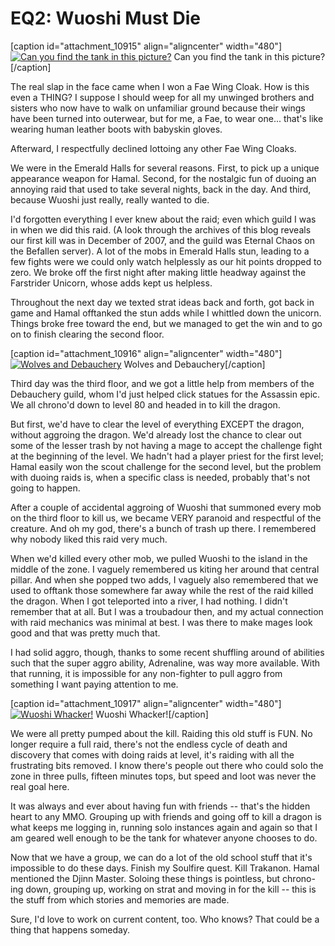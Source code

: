 # EQ2: Wuoshi Must Die

[caption id="attachment\_10915" align="aligncenter" width="480"][![Can you find the tank in this picture?](http://westkarana.com/wp-content/uploads/2013/05/EverQuest2-2013-05-23-00-08-13-37-480x270.jpg)](http://westkarana.com/wp-content/uploads/2013/05/EverQuest2-2013-05-23-00-08-13-37.jpg) Can you find the tank in this picture?[/caption]

The real slap in the face came when I won a Fae Wing Cloak. How is this even a THING? I suppose I should weep for all my unwinged brothers and sisters who now have to walk on unfamiliar ground because their wings have been turned into outerwear, but for me, a Fae, to wear one... that's like wearing human leather boots with babyskin gloves.

Afterward, I respectfully declined lottoing any other Fae Wing Cloaks.

We were in the Emerald Halls for several reasons. First, to pick up a unique appearance weapon for Hamal. Second, for the nostalgic fun of duoing an annoying raid that used to take several nights, back in the day. And third, because Wuoshi just really, really wanted to die. 

I'd forgotten everything I ever knew about the raid; even which guild I was in when we did this raid. (A look through the archives of this blog reveals our first kill was in December of 2007, and the guild was Eternal Chaos on the Befallen server). A lot of the mobs in Emerald Halls stun, leading to a few fights were we could only watch helplessly as our hit points dropped to zero. We broke off the first night after making little headway against the Farstrider Unicorn, whose adds kept us helpless.

Throughout the next day we texted strat ideas back and forth, got back in game and Hamal offtanked the stun adds while I whittled down the unicorn. Things broke free toward the end, but we managed to get the win and to go on to finish clearing the second floor.

[caption id="attachment\_10916" align="aligncenter" width="480"][![Wolves and Debauchery](http://westkarana.com/wp-content/uploads/2013/05/EverQuest2-2013-05-23-00-11-23-66-480x270.jpg)](http://westkarana.com/wp-content/uploads/2013/05/EverQuest2-2013-05-23-00-11-23-66.jpg) Wolves and Debauchery[/caption]

Third day was the third floor, and we got a little help from members of the Debauchery guild, whom I'd just helped click statues for the Assassin epic. We all chrono'd down to level 80 and headed in to kill the dragon.

But first, we'd have to clear the level of everything EXCEPT the dragon, without aggroing the dragon. We'd already lost the chance to clear out some of the lesser trash by not having a mage to accept the challenge fight at the beginning of the level. We hadn't had a player priest for the first level; Hamal easily won the scout challenge for the second level, but the problem with duoing raids is, when a specific class is needed, probably that's not going to happen.

After a couple of accidental aggroing of Wuoshi that summoned every mob on the third floor to kill us, we became VERY paranoid and respectful of the creature. And oh my god, there's a bunch of trash up there. I remembered why nobody liked this raid very much.

When we'd killed every other mob, we pulled Wuoshi to the island in the middle of the zone. I vaguely remembered us kiting her around that central pillar. And when she popped two adds, I vaguely also remembered that we used to offtank those somewhere far away while the rest of the raid killed the dragon. When I got teleported into a river, I had nothing. I didn't remember that at all. But I was a troubadour then, and my actual connection with raid mechanics was minimal at best. I was there to make mages look good and that was pretty much that.

I had solid aggro, though, thanks to some recent shuffling around of abilities such that the super aggro ability, Adrenaline, was way more available. With that running, it is impossible for any non-fighter to pull aggro from something I want paying attention to me.

[caption id="attachment\_10917" align="aligncenter" width="480"][![Wuoshi Whacker!](http://westkarana.com/wp-content/uploads/2013/05/EverQuest2-2013-05-23-00-08-32-72-480x269.jpg)](http://westkarana.com/wp-content/uploads/2013/05/EverQuest2-2013-05-23-00-08-32-72.jpg) Wuoshi Whacker![/caption]

We were all pretty pumped about the kill. Raiding this old stuff is FUN. No longer require a full raid, there's not the endless cycle of death and discovery that comes with doing raids at level, it's raiding with all the frustrating bits removed. I know there's people out there who could solo the zone in three pulls, fifteen minutes tops, but speed and loot was never the real goal here.

It was always and ever about having fun with friends -- that's the hidden heart to any MMO. Grouping up with friends and going off to kill a dragon is what keeps me logging in, running solo instances again and again so that I am geared well enough to be the tank for whatever anyone chooses to do.

Now that we have a group, we can do a lot of the old school stuff that it's impossible to do these days. Finish my Soulfire quest. Kill Trakanon. Hamal mentioned the Djinn Master. Soloing these things is pointless, but chrono-ing down, grouping up, working on strat and moving in for the kill -- this is the stuff from which stories and memories are made.

Sure, I'd love to work on current content, too. Who knows? That could be a thing that happens someday.
